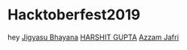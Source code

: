 # Hacktoberfest2019
hey
[Jigyasu Bhayana](https://github.com/jigyasubhayana)
[HARSHIT GUPTA](https://github.com/iamharshitgupta)
[Azzam Jafri](https://github.com/azzamjafri)